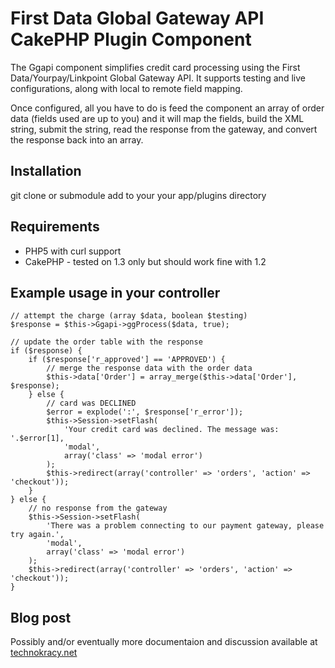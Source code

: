First Data Global Gateway API CakePHP Plugin Component
======================================================

The Ggapi component simplifies credit card processing using the First Data/Yourpay/Linkpoint Global Gateway API. It supports testing and live configurations, along with local to remote field mapping.

Once configured, all you have to do is feed the component an array of order data (fields used are up to you) and it will map the fields, build the XML string, submit the string, read the response from the gateway, and convert the response back into an array.

Installation
------------

git clone or submodule add to your your app/plugins directory

Requirements
------------
* PHP5 with curl support
* CakePHP - tested on 1.3 only but should work fine with 1.2

Example usage in your controller
--------------------------------

	// attempt the charge (array $data, boolean $testing)
	$response = $this->Ggapi->ggProcess($data, true);

	// update the order table with the response
	if ($response) {
		if ($response['r_approved'] == 'APPROVED') {
			// merge the response data with the order data
			$this->data['Order'] = array_merge($this->data['Order'], $response);
		} else {
			// card was DECLINED
			$error = explode(':', $response['r_error']);
			$this->Session->setFlash(
				'Your credit card was declined. The message was: '.$error[1],
				'modal',
				array('class' => 'modal error')
			);
			$this->redirect(array('controller' => 'orders', 'action' => 'checkout'));
		}
	} else {
		// no response from the gateway
		$this->Session->setFlash(
			'There was a problem connecting to our payment gateway, please try again.',
			'modal',
			array('class' => 'modal error')
		);
		$this->redirect(array('controller' => 'orders', 'action' => 'checkout'));
	}

Blog post
---------

Possibly and/or eventually more documentaion and discussion available at
[technokracy.net](http://technokracy.net/2010/07/06/First_Data_Global_Gateway_API_CakePHP_Plugin/)
